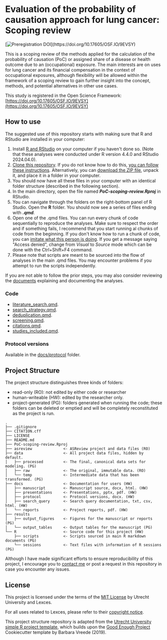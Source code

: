 # Evaluation of the probability of causation approach for lung cancer: Scoping review

[![Preregistration DOI](https://img.shields.io/badge/Preregistration_DOI-10.17605%2FOSF.IO%2F9EVSY-%23000080?)](https://doi.org/10.17605/OSF.IO/9EVSY)

This is a scoping review of the methods applied for the calculation of the probability of causation (PoC) or assigned share of a disease or health outcome due to an (occupational) exposure. The main interests are on uses for lung cancer and its financial compensation in the context of occupational exposures, although flexibility will be allowed within the framework of a scoping review to gain further insight into the concept, methods, and potential alternatives in other use cases.

This study is registered in the Open Science Framework: [https://doi.org/10.17605/OSF.IO/9EVSY](https://doi.org/10.17605/OSF.IO/9EVSY)

## How to use 

The suggested use of this repository starts with making sure that R and RStudio are installed in your computer:
1. Install [R and RStudio](https://posit.co/download/rstudio-desktop/) on your computer if you haven't done so. (Note that these analyses were conducted under R version 4.4.0 and RStudio 2024.04.0).
2. [Clone this repository](https://docs.github.com/en/repositories/creating-and-managing-repositories/cloning-a-repository). If you do not know how to do this, [you can follow these instructions](https://docs.github.com/en/desktop/overview/getting-started-with-github-desktop). Alternatively, you can [download the ZIP file](https://github.com/UtrechtUniversity/lexces-silicosis-predict/archive/refs/heads/main.zip), unpack it, and place it in a folder in your computer.
3. You should now have all these files in your computer with an identical folder structure (described in the following section).
4. In the main directory, open the file named ***PoC-scoping-review.Rproj*** in RStudio.
5. You can navigate through the folders on the right-bottom panel of R Studio. Open the **R** folder. You should now see a series of files ending with ***.qmd***.
6. Open one of the .qmd files. You can run every chunk of code sequentially to reproduce the analyses. Make sure to respect the order and if something fails, I recommend that you start running al chunks of code from the beginning. If you don't know how to run a chunk of code, you can [imitate what this person is doing](https://youtu.be/RPF6gGyeJmg?feature=shared&t=30). If you get a message saying "Access denied", change from *Visual* to *Source* mode which can be done with the Ctrl+Shift+F4 command.
7. Please note that scripts are meant to be sourced into the flow of analyses in the main .qmd files. You may encounter problems if you attempt to run the scripts independently. 

If you are not able to follow the prior steps, you may also consider reviewing the [documents](docs/reports) explaining and documenting the analyses. 

### Code 

-   [literature_search.qmd](R/literature_search.qmd). 
-   [search_strategy.qmd](R/search_strategy.qmd). 
-   [deduplication.qmd](R/data_extraction.qmd).
-   [screening.qmd](R/data_analysis.qmd).
-   [citations.qmd](R/citations.qmd).
-   [studies_included.qmd](R/citations.qmd).

### Protocol versions 

Available in the [docs/protocol](docs/protocol) folder.

## Project Structure

The project structure distinguishes three kinds of folders:
- read-only (RO): not edited by either code or researcher
- human-writeable (HW): edited by the researcher only.
- project-generated (PG): folders generated when running the code; these folders can be deleted or emptied and will be completely reconstituted as the project is run.

```         
.
├── .gitignore
├── CITATION.cff
├── LICENSE
├── README.md
├── PoC-scoping-review.Rproj
├── asreview              <- ASReview project and data files (RO)
├── data                  <- All project data files, hidden by default. 
│   ├── processed         <- The final, canonical data sets for modeling. (PG)
│   ├── raw               <- The original, immutable data. (RO)
│   └── temp              <- Intermediate data that has been transformed. (PG)
├── docs                  <- Documentation for users (HW)
│   ├── manuscript        <- Manuscript source, docx, html. (HW)
│   ├── presentations     <- Presentations, pptx, pdf. (HW)
│   ├── protocol          <- Protocol versions, docx. (HW)
│   ├── search_query      <- Search query documentation, txt, csv, html. (HW)
│   └── reports           <- Project reports, pdf. (HW)
├── results
│   ├── output_figures    <- Figures for the manuscript or reports (PG)
│   └── output_tables     <- Output tables for the manuscript (PG)
└── R                     <- Source code for this project (HW)
    ├── scripts           <- Scripts sourced in main R markdown documents (PG)
    └── sessions          <- Text files with information of R sessions (PG)

```

Although I have made significant efforts to ensure reproducibility of this project, I encourage you to [contact me](mailto:j.mancillagalindo@uu.nl) or post a request in this repository in case you encounter any issues.   

## License

This project is licensed under the terms of the [MIT License](/LICENSE) by Utrecht University and Lexces. 

For all uses related to Lexces, please refer to their [copyright notice](https://www.lexces.nl/en/copyright).

This project structure repository is adapted from the [Utrecht University simple R project template](https://github.com/UtrechtUniversity/simple-r-project), which builds upon the [Good Enough Project](https://github.com/bvreede/good-enough-project) Cookiecutter template by Barbara Vreede (2019).